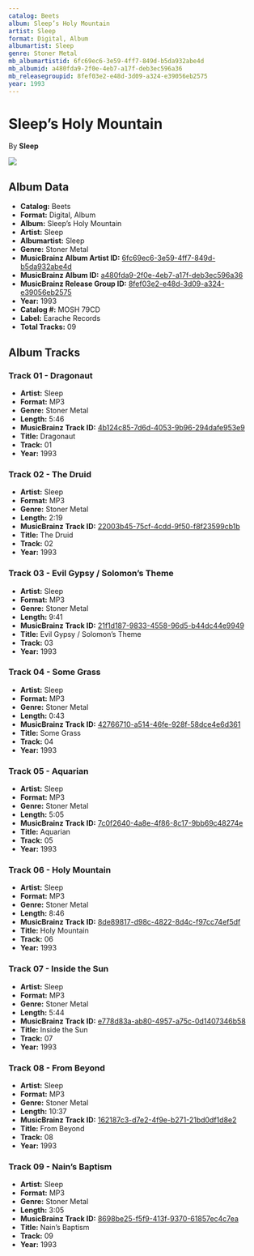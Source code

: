 ```yaml
---
catalog: Beets
album: Sleep’s Holy Mountain
artist: Sleep
format: Digital, Album
albumartist: Sleep
genre: Stoner Metal
mb_albumartistid: 6fc69ec6-3e59-4ff7-849d-b5da932abe4d
mb_albumid: a480fda9-2f0e-4eb7-a17f-deb3ec596a36
mb_releasegroupid: 8fef03e2-e48d-3d09-a324-e39056eb2575
year: 1993
---
```


# Sleep’s Holy Mountain

By **Sleep**

![](../../assets/beetscovers/Sleep-Sleep’s_Holy_Mountain.jpg)

## Album Data

- **Catalog:** Beets
- **Format:** Digital, Album
- **Album:** Sleep’s Holy Mountain
- **Artist:** Sleep
- **Albumartist:** Sleep
- **Genre:** Stoner Metal
- **MusicBrainz Album Artist ID:** [6fc69ec6-3e59-4ff7-849d-b5da932abe4d](https://musicbrainz.org/artist/6fc69ec6-3e59-4ff7-849d-b5da932abe4d)
- **MusicBrainz Album ID:** [a480fda9-2f0e-4eb7-a17f-deb3ec596a36](https://musicbrainz.org/release/a480fda9-2f0e-4eb7-a17f-deb3ec596a36)
- **MusicBrainz Release Group ID:** [8fef03e2-e48d-3d09-a324-e39056eb2575](https://musicbrainz.org/release-group/8fef03e2-e48d-3d09-a324-e39056eb2575)
- **Year:** 1993
- **Catalog #:** MOSH 79CD
- **Label:** Earache Records
- **Total Tracks:** 09

## Album Tracks

### Track 01 - Dragonaut

- **Artist:** Sleep
- **Format:** MP3
- **Genre:** Stoner Metal
- **Length:** 5:46
- **MusicBrainz Track ID:** [4b124c85-7d6d-4053-9b96-294dafe953e9](https://musicbrainz.org/recording/4b124c85-7d6d-4053-9b96-294dafe953e9)
- **Title:** Dragonaut
- **Track:** 01
- **Year:** 1993

### Track 02 - The Druid

- **Artist:** Sleep
- **Format:** MP3
- **Genre:** Stoner Metal
- **Length:** 2:19
- **MusicBrainz Track ID:** [22003b45-75cf-4cdd-9f50-f8f23599cb1b](https://musicbrainz.org/recording/22003b45-75cf-4cdd-9f50-f8f23599cb1b)
- **Title:** The Druid
- **Track:** 02
- **Year:** 1993

### Track 03 - Evil Gypsy / Solomon’s Theme

- **Artist:** Sleep
- **Format:** MP3
- **Genre:** Stoner Metal
- **Length:** 9:41
- **MusicBrainz Track ID:** [21f1d187-9833-4558-96d5-b44dc44e9949](https://musicbrainz.org/recording/21f1d187-9833-4558-96d5-b44dc44e9949)
- **Title:** Evil Gypsy / Solomon’s Theme
- **Track:** 03
- **Year:** 1993

### Track 04 - Some Grass

- **Artist:** Sleep
- **Format:** MP3
- **Genre:** Stoner Metal
- **Length:** 0:43
- **MusicBrainz Track ID:** [42766710-a514-46fe-928f-58dce4e6d361](https://musicbrainz.org/recording/42766710-a514-46fe-928f-58dce4e6d361)
- **Title:** Some Grass
- **Track:** 04
- **Year:** 1993

### Track 05 - Aquarian

- **Artist:** Sleep
- **Format:** MP3
- **Genre:** Stoner Metal
- **Length:** 5:05
- **MusicBrainz Track ID:** [7c0f2640-4a8e-4f86-8c17-9bb69c48274e](https://musicbrainz.org/recording/7c0f2640-4a8e-4f86-8c17-9bb69c48274e)
- **Title:** Aquarian
- **Track:** 05
- **Year:** 1993

### Track 06 - Holy Mountain

- **Artist:** Sleep
- **Format:** MP3
- **Genre:** Stoner Metal
- **Length:** 8:46
- **MusicBrainz Track ID:** [8de89817-d98c-4822-8d4c-f97cc74ef5df](https://musicbrainz.org/recording/8de89817-d98c-4822-8d4c-f97cc74ef5df)
- **Title:** Holy Mountain
- **Track:** 06
- **Year:** 1993

### Track 07 - Inside the Sun

- **Artist:** Sleep
- **Format:** MP3
- **Genre:** Stoner Metal
- **Length:** 5:44
- **MusicBrainz Track ID:** [e778d83a-ab80-4957-a75c-0d1407346b58](https://musicbrainz.org/recording/e778d83a-ab80-4957-a75c-0d1407346b58)
- **Title:** Inside the Sun
- **Track:** 07
- **Year:** 1993

### Track 08 - From Beyond

- **Artist:** Sleep
- **Format:** MP3
- **Genre:** Stoner Metal
- **Length:** 10:37
- **MusicBrainz Track ID:** [162187c3-d7e2-4f9e-b271-21bd0df1d8e2](https://musicbrainz.org/recording/162187c3-d7e2-4f9e-b271-21bd0df1d8e2)
- **Title:** From Beyond
- **Track:** 08
- **Year:** 1993

### Track 09 - Nain’s Baptism

- **Artist:** Sleep
- **Format:** MP3
- **Genre:** Stoner Metal
- **Length:** 3:05
- **MusicBrainz Track ID:** [8698be25-f5f9-413f-9370-61857ec4c7ea](https://musicbrainz.org/recording/8698be25-f5f9-413f-9370-61857ec4c7ea)
- **Title:** Nain’s Baptism
- **Track:** 09
- **Year:** 1993

